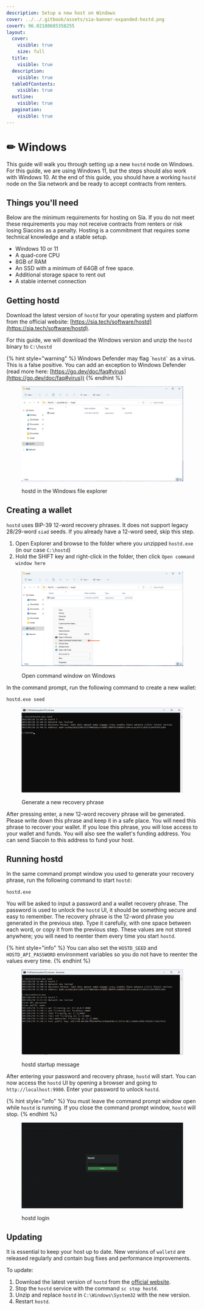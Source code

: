 ```yaml
---
description: Setup a new host on Windows
cover: ../../.gitbook/assets/sia-banner-expanded-hostd.png
coverY: 96.02180685358255
layout:
  cover:
    visible: true
    size: full
  title:
    visible: true
  description:
    visible: true
  tableOfContents:
    visible: true
  outline:
    visible: true
  pagination:
    visible: true
---
```


# ✏ Windows

This guide will walk you through setting up a new `hostd` node on Windows. For this guide, we are using Windows 11, but the steps should also work with Windows 10. At the end of this guide, you should have a working `hostd` node on the Sia network and be ready to accept contracts from renters.

## Things you'll need

Below are the minimum requirements for hosting on Sia. If you do not meet these requirements you may not receive contracts from renters or risk losing Siacoins as a penalty. Hosting is a commitment that requires some technical knowledge and a stable setup.

* Windows 10 or 11
* A quad-core CPU
* 8GB of RAM
* An SSD with a minimum of 64GB of free space.
* Additional storage space to rent out
* A stable internet connection

## Getting hostd

Download the latest version of `hostd` for your operating system and platform from the official website: [https://sia.tech/software/hostd](https://sia.tech/software/hostd).

For this guide, we will download the Windows version and unzip the `hostd` binary to `C:\hostd`

{% hint style="warning" %}
Windows Defender may flag \``` hostd` `` as a virus. This is a false positive. You can add an exception to Windows Defender (read more here: [https://go.dev/doc/faq#virus](https://go.dev/doc/faq#virus))
{% endhint %}

<figure><img src="../../.gitbook/assets/hostd_setup_windows_folder.png" alt=""><figcaption><p>hostd in the Windows file explorer</p></figcaption></figure>

## Creating a wallet

`hostd` uses BIP-39 12-word recovery phrases. It does not support legacy 28/29-word `siad` seeds. If you already have a 12-word seed, skip this step.

1. Open Explorer and browse to the folder where you unzipped `hostd.exe` (in our case `C:\hostd`)
2. Hold the SHIFT key and right-click in the folder, then click `Open command window here`

<figure><img src="../../.gitbook/assets/hostd_setup_windows_open_command_window.png" alt=""><figcaption><p>Open command window on Windows</p></figcaption></figure>

In the command prompt, run the following command to create a new wallet:

```
hostd.exe seed
```

<figure><img src="../../.gitbook/assets/hostd_setup_windows_cmd_seed.png" alt=""><figcaption><p>Generate a new recovery phrase</p></figcaption></figure>

After pressing enter, a new 12-word recovery phrase will be generated. Please write down this phrase and keep it in a safe place. You will need this phrase to recover your wallet. If you lose this phrase, you will lose access to your wallet and funds. You will also see the wallet's funding address. You can send Siacoin to this address to fund your host.

## Running hostd

In the same command prompt window you used to generate your recovery phrase, run the following command to start `hostd:`

```
hostd.exe
```

You will be asked to input a password and a wallet recovery phrase. The password is used to unlock the `hostd` UI, it should be something secure and easy to remember. The recovery phrase is the 12-word phrase you generated in the previous step. Type it carefully, with one space between each word, or copy it from the previous step. These values are not stored anywhere; you will need to reenter them every time you start `hostd`.

{% hint style="info" %}
You can also set the `HOSTD_SEED` and `HOSTD_API_PASSWORD` environment variables so you do not have to reenter the values every time.
{% endhint %}

<figure><img src="../../.gitbook/assets/hostd_setup_windows_startup.png" alt=""><figcaption><p>hostd startup message</p></figcaption></figure>

After entering your password and recovery phrase, `hostd` will start. You can now access the `hostd` UI by opening a browser and going to `http://localhost:9980`. Enter your password to unlock `hostd`.

{% hint style="info" %}
You must leave the command prompt window open while `hostd` is running. If you close the command prompt window, `hostd` will stop.
{% endhint %}

<figure><img src="../../.gitbook/assets/hostd_setup_login_ui.png" alt=""><figcaption><p>hostd login</p></figcaption></figure>

## Updating

It is essential to keep your host up to date. New versions of `walletd` are released regularly and contain bug fixes and performance improvements.

To update:

1. Download the latest version of `hostd` from the [official website](https://sia.tech/software/renterd).
2. Stop the `hostd` service with the command `sc stop hostd`.
3. Unzip and replace `hostd` in `C:\Windows\System32` with the new version.
4. Restart `hostd`.
